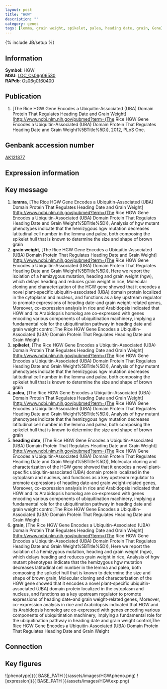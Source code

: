 ```yaml
---
layout: post
title: "HGW"
description: ""
category: genes
tags: [lemma, grain weight, spikelet, palea, heading date, grain, Gene]
---
```

{% include JB/setup %}

## Information
__Symbol__: HGW  
__MSU__: [LOC_Os06g06530](http://rice.plantbiology.msu.edu/cgi-bin/ORF_infopage.cgi?orf=LOC_Os06g06530)  
__RAPdb__: [Os06g0160400](http://rapdb.dna.affrc.go.jp/viewer/gbrowse_details/irgsp1?name=Os06g0160400)  

## Publication
1. [The Rice HGW Gene Encodes a Ubiquitin-Associated (UBA) Domain Protein That Regulates Heading Date and Grain Weight](http://www.ncbi.nlm.nih.gov/pubmed?term=(The Rice HGW Gene Encodes a Ubiquitin-Associated (UBA) Domain Protein That Regulates Heading Date and Grain Weight%5BTitle%5D)), 2012, PLoS One.

## Genbank accession number
[AK121877](http://www.ncbi.nlm.nih.gov/nuccore/AK121877)

## Expression information

## Key message
1. __lemma__, [The Rice HGW Gene Encodes a Ubiquitin-Associated (UBA) Domain Protein That Regulates Heading Date and Grain Weight](http://www.ncbi.nlm.nih.gov/pubmed?term=(The Rice HGW Gene Encodes a Ubiquitin-Associated (UBA) Domain Protein That Regulates Heading Date and Grain Weight%5BTitle%5D)),  Analysis of hgw mutant phenotypes indicate that the hemizygous hgw mutation decreases latitudinal cell number in the lemma and palea, both composing the spikelet hull that is known to determine the size and shape of brown grain
2. __grain weight__, [The Rice HGW Gene Encodes a Ubiquitin-Associated (UBA) Domain Protein That Regulates Heading Date and Grain Weight](http://www.ncbi.nlm.nih.gov/pubmed?term=(The Rice HGW Gene Encodes a Ubiquitin-Associated (UBA) Domain Protein That Regulates Heading Date and Grain Weight%5BTitle%5D)),  Here we report the isolation of a hemizygous mutation, heading and grain weight (hgw), which delays heading and reduces grain weight in rice, Molecular cloning and characterization of the HGW gene showed that it encodes a novel plant-specific ubiquitin-associated (UBA) domain protein localized in the cytoplasm and nucleus, and functions as a key upstream regulator to promote expressions of heading date-and grain weight-related genes, Moreover, co-expression analysis in rice and Arabidopsis indicated that HGW and its Arabidopsis homolog are co-expressed with genes encoding various components of ubiquitination machinery, implying a fundamental role for the ubiquitination pathway in heading date and grain weight control,The Rice HGW Gene Encodes a Ubiquitin-Associated (UBA) Domain Protein That Regulates Heading Date and Grain Weight
3. __spikelet__, [The Rice HGW Gene Encodes a Ubiquitin-Associated (UBA) Domain Protein That Regulates Heading Date and Grain Weight](http://www.ncbi.nlm.nih.gov/pubmed?term=(The Rice HGW Gene Encodes a Ubiquitin-Associated (UBA) Domain Protein That Regulates Heading Date and Grain Weight%5BTitle%5D)),  Analysis of hgw mutant phenotypes indicate that the hemizygous hgw mutation decreases latitudinal cell number in the lemma and palea, both composing the spikelet hull that is known to determine the size and shape of brown grain
4. __palea__, [The Rice HGW Gene Encodes a Ubiquitin-Associated (UBA) Domain Protein That Regulates Heading Date and Grain Weight](http://www.ncbi.nlm.nih.gov/pubmed?term=(The Rice HGW Gene Encodes a Ubiquitin-Associated (UBA) Domain Protein That Regulates Heading Date and Grain Weight%5BTitle%5D)),  Analysis of hgw mutant phenotypes indicate that the hemizygous hgw mutation decreases latitudinal cell number in the lemma and palea, both composing the spikelet hull that is known to determine the size and shape of brown grain
5. __heading date__, [The Rice HGW Gene Encodes a Ubiquitin-Associated (UBA) Domain Protein That Regulates Heading Date and Grain Weight](http://www.ncbi.nlm.nih.gov/pubmed?term=(The Rice HGW Gene Encodes a Ubiquitin-Associated (UBA) Domain Protein That Regulates Heading Date and Grain Weight%5BTitle%5D)),  Molecular cloning and characterization of the HGW gene showed that it encodes a novel plant-specific ubiquitin-associated (UBA) domain protein localized in the cytoplasm and nucleus, and functions as a key upstream regulator to promote expressions of heading date-and grain weight-related genes, Moreover, co-expression analysis in rice and Arabidopsis indicated that HGW and its Arabidopsis homolog are co-expressed with genes encoding various components of ubiquitination machinery, implying a fundamental role for the ubiquitination pathway in heading date and grain weight control,The Rice HGW Gene Encodes a Ubiquitin-Associated (UBA) Domain Protein That Regulates Heading Date and Grain Weight
6. __grain__, [The Rice HGW Gene Encodes a Ubiquitin-Associated (UBA) Domain Protein That Regulates Heading Date and Grain Weight](http://www.ncbi.nlm.nih.gov/pubmed?term=(The Rice HGW Gene Encodes a Ubiquitin-Associated (UBA) Domain Protein That Regulates Heading Date and Grain Weight%5BTitle%5D)),  Here we report the isolation of a hemizygous mutation, heading and grain weight (hgw), which delays heading and reduces grain weight in rice, Analysis of hgw mutant phenotypes indicate that the hemizygous hgw mutation decreases latitudinal cell number in the lemma and palea, both composing the spikelet hull that is known to determine the size and shape of brown grain, Molecular cloning and characterization of the HGW gene showed that it encodes a novel plant-specific ubiquitin-associated (UBA) domain protein localized in the cytoplasm and nucleus, and functions as a key upstream regulator to promote expressions of heading date-and grain weight-related genes, Moreover, co-expression analysis in rice and Arabidopsis indicated that HGW and its Arabidopsis homolog are co-expressed with genes encoding various components of ubiquitination machinery, implying a fundamental role for the ubiquitination pathway in heading date and grain weight control,The Rice HGW Gene Encodes a Ubiquitin-Associated (UBA) Domain Protein That Regulates Heading Date and Grain Weight

## Connection

## Key figures
![phenotype]({{ BASE_PATH }}/assets/images/HGW.pheno.png)
![expression]({{ BASE_PATH }}/assets/images/HGW.exp.png)


